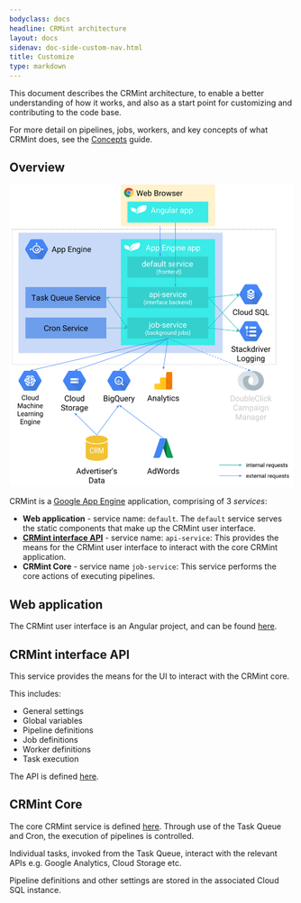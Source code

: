 ```yaml
---
bodyclass: docs
headline: CRMint architecture
layout: docs
sidenav: doc-side-custom-nav.html
title: Customize
type: markdown
---
```


This document describes the CRMint architecture, to enable a better understanding of how it works, and also as a start point for customizing and contributing to the code base.

For more detail on pipelines, jobs, workers, and key concepts of what CRMint does, see the [Concepts](../guides/concepts.html) guide.

## Overview

![Overview](../../img/architecture.svg)

CRMint is a [Google App Engine](https://cloud.google.com/appengine/) application, comprising of 3 *services*:

*   **Web application** - service name: `default`. The `default` service serves the static components that make up the CRMint user interface.
*   **[CRMint interface API](#crmint-interface-api)** - service name: `api-service`: This provides the means for the CRMint user interface to interact with the core CRMint application.
*   **CRMint Core** - service name `job-service`: This service performs the core actions of executing pipelines.

## Web application

The CRMint user interface is an Angular project, and can be found [here](https://github.com/google/crmint/tree/master/frontend).

## CRMint interface API

This service provides the means for the UI to interact with the CRMint core.

This includes:

*   General settings
*   Global variables
*   Pipeline definitions
*   Job definitions
*   Worker definitions
*   Task execution

The API is defined [here](https://github.com/google/crmint/tree/master/backends/ibackend).

## CRMint Core

The core CRMint service is defined [here](https://github.com/google/crmint/tree/master/backends/jbackend).
Through use of the Task Queue and Cron, the execution of pipelines is controlled.

Individual tasks, invoked from the Task Queue, interact with the relevant APIs e.g. Google Analytics, Cloud Storage etc.

Pipeline definitions and other settings are stored in the associated Cloud SQL instance.

